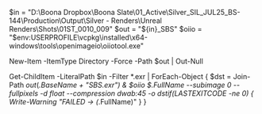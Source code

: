 $in  = "D:\Boona Dropbox\Boona Slate\01_Active\Silver_SIL_JUL25_BS-144\Production\Output\Silver - Renders\Unreal Renders\Shots\01ST_0010_009"
$out = "${in}_SBS"
$oiio = "$env:USERPROFILE\vcpkg\installed\x64-windows\tools\openimageio\oiiotool.exe"

New-Item -ItemType Directory -Force -Path $out | Out-Null

Get-ChildItem -LiteralPath $in -Filter *.exr | ForEach-Object {
  $dst = Join-Path $out ($_.BaseName + "_SBS.exr")
  & $oiio $_.FullName --subimage 0 --fullpixels -d float --compression dwab:45 -o $dst
  if ($LASTEXITCODE -ne 0) { Write-Warning "FAILED -> $($_.FullName)" }
}
